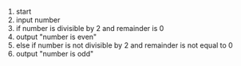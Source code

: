 1. start
2. input number
3. if number is divisible by 2 and remainder is 0
4. output "number is even"
5. else if number is not divisible by 2 and remainder is not equal to 0
6. output "number is odd"
